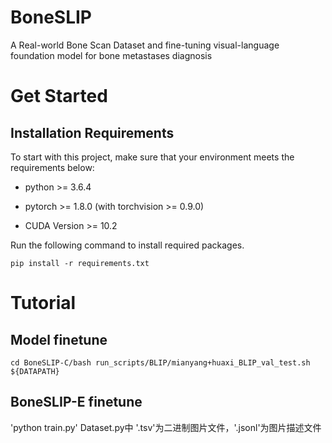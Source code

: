 # BoneSLIP
A Real-world Bone Scan Dataset and fine-tuning visual-language foundation model for bone metastases diagnosis
# Get Started
## Installation Requirements
To start with this project, make sure that your environment meets the requirements below:

- python >= 3.6.4

- pytorch >= 1.8.0 (with torchvision >= 0.9.0)

- CUDA Version >= 10.2

Run the following command to install required packages.

`pip install -r requirements.txt`
# Tutorial
## Model finetune
`cd BoneSLIP-C/bash run_scripts/BLIP/mianyang+huaxi_BLIP_val_test.sh ${DATAPATH}`
## BoneSLIP-E finetune
'python train.py' Dataset.py中 '.tsv'为二进制图片文件，'.jsonl'为图片描述文件
